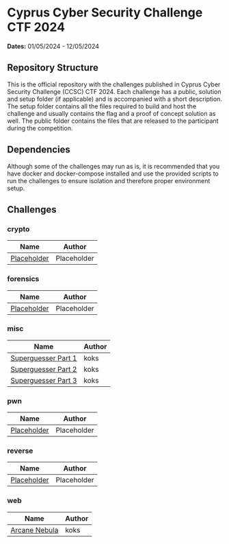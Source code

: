 # Cyprus Cyber Security Challenge CTF 2024

**Dates:** 01/05/2024 - 12/05/2024

## Repository Structure

This is the official repository with the challenges published in Cyprus Cyber Security Challenge (CCSC) CTF 2024. Each challenge has a public, solution and setup folder (if applicable) and is accompanied with a short description. The setup folder contains all the files required to build and host the challenge and usually contains the flag and a proof of concept solution as well. The public folder contains the files that are released to the participant during the competition.


## Dependencies

Although some of the challenges may run as is, it is recommended that you have docker and docker-compose installed and use the provided scripts to run the challenges to ensure isolation and therefore proper environment setup.

## Challenges

### crypto

| Name                             | Author      |
| -------------------------------- | ----------- |
| [Placeholder](./crypto/.gitkeep) | Placeholder |

### forensics

| Name                                | Author      |
| ----------------------------------- | ----------- |
| [Placeholder](./forensics/.gitkeep) | Placeholder |

### misc

| Name                                         | Author |
| -------------------------------------------- | ------ |
| [Superguesser Part 1](./misc/superguesser)   | koks   |
| [Superguesser Part 2](./misc/superguesser_2) | koks   |
| [Superguesser Part 3](./misc/superguesser_3) | koks   |

### pwn

| Name                          | Author      |
| ----------------------------- | ----------- |
| [Placeholder](./pwn/.gitkeep) | Placeholder |

### reverse

| Name                              | Author      |
| --------------------------------- | ----------- |
| [Placeholder](./reverse/.gitkeep) | Placeholder |

### web

| Name                                 | Author |
| ------------------------------------ | ------ |
| [Arcane Nebula](./web/arcane-nebula) | koks   |
